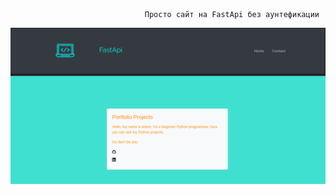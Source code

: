                                   Просто сайт на FastApi без аунтефикации

![Alt text](<Снимок экрана от 2023-08-08 11-23-29.png>)
